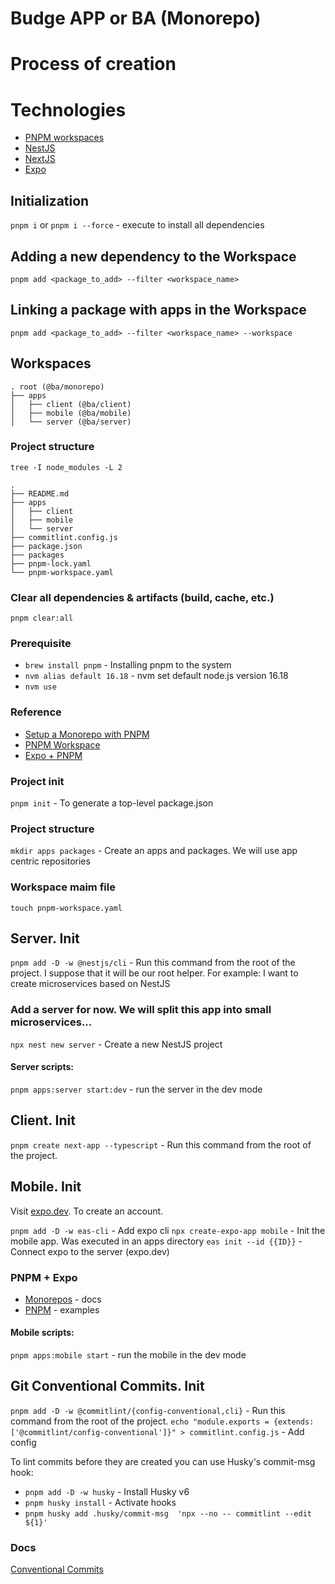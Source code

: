 # Budge APP or BA (Monorepo)

# Process of creation

# Technologies

- [PNPM workspaces](https://pnpm.io/workspaces)
- [NestJS](https://docs.nestjs.com/)
- [NextJS](https://nextjs.org/)
- [Expo](https://docs.expo.dev/)

## Initialization

`pnpm i` or `pnpm i --force` - execute to install all dependencies

## Adding a new dependency to the Workspace

`pnpm add <package_to_add> --filter <workspace_name>`

## Linking a package with apps in the Workspace

`pnpm add <package_to_add> --filter <workspace_name> --workspace`

## Workspaces

```
. root (@ba/monorepo)
├── apps
│   ├── client (@ba/client)
│   ├── mobile (@ba/mobile)
│   └── server (@ba/server)
```

### Project structure

`tree -I node_modules -L 2`

```
.
├── README.md
├── apps
│   ├── client
│   ├── mobile
│   └── server
├── commitlint.config.js
├── package.json
├── packages
├── pnpm-lock.yaml
└── pnpm-workspace.yaml
```

### Clear all dependencies & artifacts (build, cache, etc.)

`pnpm clear:all`

### Prerequisite

- `brew install pnpm` - Installing pnpm to the system
- `nvm alias default 16.18` - nvm set default node.js version 16.18
- `nvm use`

### Reference

- [Setup a Monorepo with PNPM](https://dev.to/nx/setup-a-monorepo-with-pnpm-workspaces-and-speed-it-up-with-nx-1eem)
- [PNPM Workspace](https://pnpm.io/workspaces)
- [Expo + PNPM](https://github.com/byCedric/expo-monorepo-benchmark/tree/main/pnpm-v7)

### Project init

`pnpm init` - To generate a top-level package.json

### Project structure

`mkdir apps packages` - Create an apps and packages. We will use app centric repositories

### Workspace maim file

`touch pnpm-workspace.yaml`

## Server. Init

`pnpm add -D -w @nestjs/cli` - Run this command from the root of the project. I suppose that it will be our root helper. For example: I want to create microservices based on NestJS

### Add a server for now. We will split this app into small microservices...

`npx nest new server` - Create a new NestJS project

#### Server scripts:

`pnpm apps:server start:dev` - run the server in the dev mode

## Client. Init

`pnpm create next-app --typescript` - Run this command from the root of the project.

## Mobile. Init

Visit [expo.dev](https://expo.dev/). To create an account.

`pnpm add -D -w eas-cli` - Add expo cli
`npx create-expo-app mobile` - Init the mobile app. Was executed in an apps directory
`eas init --id {{ID}}` - Connect expo to the server (expo.dev)

### PNPM + Expo

- [Monorepos](https://docs.expo.dev/guides/monorepos/) - docs
- [PNPM](https://github.com/byCedric/expo-monorepo-benchmark) - examples

#### Mobile scripts:

`pnpm apps:mobile start` - run the mobile in the dev mode

## Git Conventional Commits. Init

`pnpm add -D -w @commitlint/{config-conventional,cli}` - Run this command from the root of the project.
`echo "module.exports = {extends: ['@commitlint/config-conventional']}" > commitlint.config.js` - Add config

To lint commits before they are created you can use Husky's commit-msg hook:

- `pnpm add -D -w husky` - Install Husky v6
- `pnpm husky install` - Activate hooks
- `pnpm husky add .husky/commit-msg  'npx --no -- commitlint --edit ${1}'`

### Docs

[Conventional Commits](https://www.conventionalcommits.org/en/v1.0.0/)
